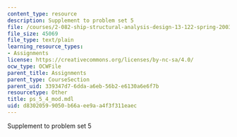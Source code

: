 ```yaml
---
content_type: resource
description: Supplement to problem set 5
file: /courses/2-082-ship-structural-analysis-design-13-122-spring-2003/d83020599050b66aee9aa4f3f311eaec_ps_5_4_mod.mdl
file_size: 45069
file_type: text/plain
learning_resource_types:
- Assignments
license: https://creativecommons.org/licenses/by-nc-sa/4.0/
ocw_type: OCWFile
parent_title: Assignments
parent_type: CourseSection
parent_uid: 339347d7-6dda-a6eb-56b2-e6130a6e6f7b
resourcetype: Other
title: ps_5_4_mod.mdl
uid: d8302059-9050-b66a-ee9a-a4f3f311eaec
---
```

Supplement to problem set 5